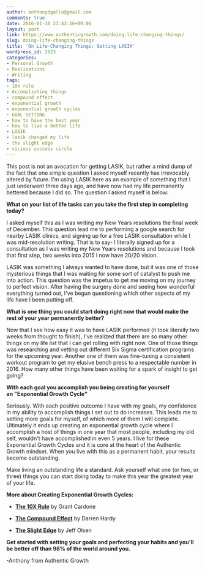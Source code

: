 ```yaml
---
author: anthonydgallo@gmail.com
comments: true
date: 2016-01-16 23:43:16+00:00
layout: post
link: https://www.authenticgrowth.com/doing-life-changing-things/
slug: doing-life-changing-things
title: 'On Life-Changing Things: Getting LASIK'
wordpress_id: 2023
categories:
- Personal Growth
- Realizations
- Writing
tags:
- 10x rule
- Accomplishing things
- compound effect
- exponential growth
- exponential growth cycles
- GOAL SETTING
- how to have the best year
- how to live a better life
- LASIK
- lasik changed my life
- the slight edge
- vicious success circle
---
```


This post is not an avocation for getting LASIK, but rather a mind dump of the fact that one simple question I asked myself recently has irrevocably altered by future. I'm using LASIK here as an example of something that I just underwent three days ago, and have now had my life permanently bettered because I did so. The question I asked myself is below:

**What on your list of life tasks can you take the first step in completing today?**

I asked myself this as I was writing my New Years resolutions the final week of December. This question lead me to performing a google search for nearby LASIK clinics, and signing up for a free LASIK consultation while I was mid-resolution writing. That is to say- I literally signed up for a consultation as I was writing my New Years resolutions and because I took that first step, two weeks into 2015 I now have 20/20 vision.

LASIK was something I always wanted to have done, but it was one of those mysterious things that I was waiting for some sort of catalyst to push me into action. This question was the impetus to get me moving on my journey to perfect vision. After having the surgery done and seeing how wonderful everything turned out, I've begun questioning which other aspects of my life have I been putting off.

**What is one thing you could start doing right now that would make the rest of your year permanently better?**

Now that I see how easy it was to have LASIK performed (it took literally two weeks from thought to finish), I've realized that there are so many other things on my life list that I can get rolling with right now. One of those things was researching and vetting out different Six Sigma certification programs for the upcoming year. Another one of them was fine-tuning a consistent workout program to get my elusive bench press to a respectable number in 2016. How many other things have been waiting for a spark of insight to get going?

**With each goal you accomplish you being creating for yourself an "Exponential Growth Cycle"**

Seriously. With each positive outcome I have with my goals, my confidence in my ability to accomplish things I set out to do increases. This leads me to setting more goals for myself, of which more of them I will complete. Ultimately it ends up creating an exponential growth cycle where I accomplish a host of things in one year that most people, including my old self, wouldn't have accomplished in even 5 years. I live for these Exponential Growth Cycles and it is core at the heart of the Authentic Growth mindset. When you live with this as a permanent habit, your results become outstanding.

Make living an outstanding life a standard. Ask yourself what one (or two, or three) things you can start doing today to make this year the greatest year of your life.

**More about Creating Exponential Growth Cycles:**



 	
  * **[The 10X Rule](http://amzn.to/1JRwfLN)** by Grant Cardone

 	
  * **[The Compound Effect](http://amzn.to/1PiUhM0)** by Darren Hardy

 	
  * **[The Slight Edge](http://amzn.to/1Qe1Rwu)** by Jeff Olsen


**Get started with setting your goals and perfecting your habits and you'll be better off than 98% of the world around you.**

-Anthony from Authentic Growth

